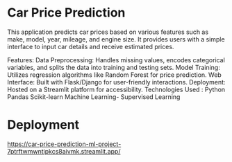 # Car Price Prediction
This application predicts car prices based on various features such as make, model, year, mileage, and engine size.
It provides users with a simple interface to input car details and receive estimated prices.

Features:
Data Preprocessing: Handles missing values, encodes categorical variables, and splits the data into training and testing sets.
Model Training: Utilizes regression algorithms like Random Forest for price prediction.
Web Interface: Built with Flask/Django for user-friendly interactions.
Deployment: Hosted on a Streamlit platform for accessibility.
Technologies Used :
Python
Pandas
Scikit-learn
Machine Learning- Supervised Learning

# Deployment
 https://car-price-prediction-ml-project-7ptrftwmwntipkcs8aivmk.streamlit.app/
